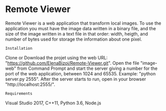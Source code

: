 # Remote Viewer

Remote Viewer is a web application that transform local images.
To use the application you must have the image data written in a binary file, and the size of the image written in a text file in that order: width, heigth, and number of bytes used for storage the information about one pixel.

    Installation
Clone or Download the projet using the web URL: "https://github.com/ElenaBizoi/Remote-Viewer.git".
Open the file "image-web" from Command Prompt and start the server giving a number for the port of the web application, between 1024 and 65535. Example: "python server.py 2555".
After the server starts to run, open in your browser "http://localhost:2555/".

    Requirements
Visual Studio 2017, C++11, Python 3.6, Node.js